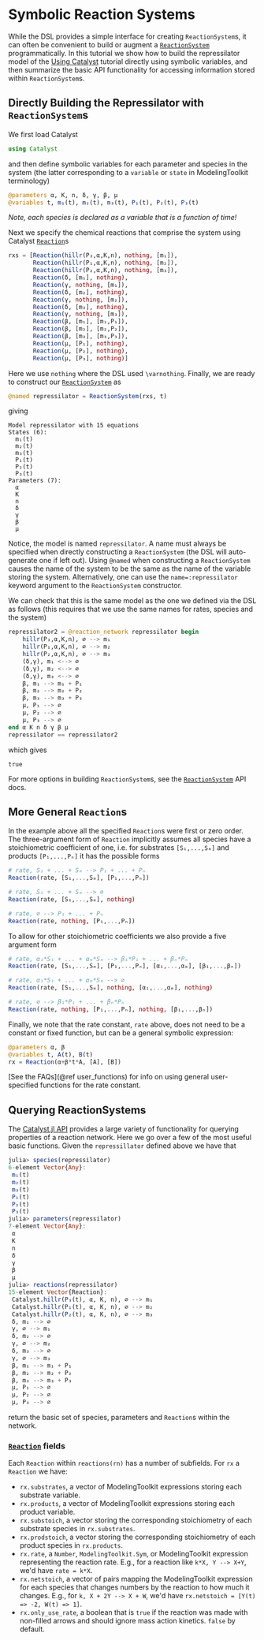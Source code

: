 # Symbolic Reaction Systems
While the DSL provides a simple interface for creating `ReactionSystem`s, it can
often be convenient to build or augment a [`ReactionSystem`](@ref)
programmatically. In this tutorial we show how to build the repressilator model
of the [Using Catalyst](@ref) tutorial directly using symbolic variables, and
then summarize the basic API functionality for accessing information stored
within `ReactionSystem`s.

## Directly Building the Repressilator with `ReactionSystem`s
We first load Catalyst
```julia
using Catalyst
```
and then define symbolic variables for each parameter and species in the system
(the latter corresponding to a `variable` or `state` in ModelingToolkit
terminology)
```julia
@parameters α, K, n, δ, γ, β, μ
@variables t, m₁(t), m₂(t), m₃(t), P₁(t), P₂(t), P₃(t)
```
*Note, each species is declared as a variable that is a function of time!*

Next we specify the chemical reactions that comprise the system using Catalyst
[`Reaction`](@ref)s
```julia
rxs = [Reaction(hillr(P₃,α,K,n), nothing, [m₁]),
       Reaction(hillr(P₁,α,K,n), nothing, [m₂]),
       Reaction(hillr(P₂,α,K,n), nothing, [m₃]),
       Reaction(δ, [m₁], nothing),
       Reaction(γ, nothing, [m₁]),
       Reaction(δ, [m₂], nothing),
       Reaction(γ, nothing, [m₂]),
       Reaction(δ, [m₃], nothing),
       Reaction(γ, nothing, [m₃]),       
       Reaction(β, [m₁], [m₁,P₁]),
       Reaction(β, [m₂], [m₂,P₂]),
       Reaction(β, [m₃], [m₃,P₃]),
       Reaction(μ, [P₁], nothing),
       Reaction(μ, [P₂], nothing),
       Reaction(μ, [P₃], nothing)]
```
Here we use `nothing` where the DSL used ``\varnothing``. Finally, we are ready
to construct our [`ReactionSystem`](@ref) as
```julia
@named repressilator = ReactionSystem(rxs, t)
```
giving
```
Model repressilator with 15 equations
States (6):
  m₁(t)
  m₂(t)
  m₃(t)
  P₁(t)
  P₂(t)
  P₃(t)
Parameters (7):
  α
  K
  n
  δ
  γ
  β
  μ
```
Notice, the model is named `repressilator`. A name must always be specified when
directly constructing a `ReactionSystem` (the DSL will auto-generate one if
left out). Using `@named` when constructing a `ReactionSystem` causes the name
of the system to be the same as the name of the variable storing the system.
Alternatively, one can use the `name=:repressilator` keyword argument to the
`ReactionSystem` constructor.

We can check that this is the same model as the one we defined via the DSL as
follows (this requires that we use the same names for rates, species and the
system)
```julia
repressilator2 = @reaction_network repressilator begin
    hillr(P₃,α,K,n), ∅ --> m₁
    hillr(P₁,α,K,n), ∅ --> m₂
    hillr(P₂,α,K,n), ∅ --> m₃
    (δ,γ), m₁ <--> ∅
    (δ,γ), m₂ <--> ∅
    (δ,γ), m₃ <--> ∅
    β, m₁ --> m₁ + P₁
    β, m₂ --> m₂ + P₂
    β, m₃ --> m₃ + P₃
    μ, P₁ --> ∅
    μ, P₂ --> ∅
    μ, P₃ --> ∅
end α K n δ γ β μ
repressilator == repressilator2
```
which gives 
```
true
```

For more options in building `ReactionSystem`s, see the [`ReactionSystem`](@ref) API docs.

## More General `Reaction`s
In the example above all the specified `Reaction`s were first or zero order. The
three-argument form of `Reaction` implicitly assumes all species have a
stoichiometric coefficient of one, i.e. for substrates `[S₁,...,Sₘ]` and
products `[P₁,...,Pₙ]` it has the possible forms
```julia
# rate, S₁ + ... + Sₘ --> P₁ + ... + Pₙ
Reaction(rate, [S₁,...,Sₘ], [P₁,...,Pₙ])

# rate, S₁ + ... + Sₘ --> ∅
Reaction(rate, [S₁,...,Sₘ], nothing)

# rate, ∅ --> P₁ + ... + Pₙ
Reaction(rate, nothing, [P₁,...,Pₙ])
```
To allow for other stoichiometric coefficients we also provide a five argument
form
```julia
# rate, α₁*S₁ + ... + αₘ*Sₘ --> β₁*P₁ + ... + βₙ*Pₙ
Reaction(rate, [S₁,...,Sₘ], [P₁,...,Pₙ], [α₁,...,αₘ], [β₁,...,βₙ])

# rate, α₁*S₁ + ... + αₘ*Sₘ --> ∅
Reaction(rate, [S₁,...,Sₘ], nothing, [α₁,...,αₘ], nothing)

# rate, ∅ --> β₁*P₁ + ... + βₙ*Pₙ
Reaction(rate, nothing, [P₁,...,Pₙ], nothing, [β₁,...,βₙ])
```
Finally, we note that the rate constant, `rate` above, does not need to be a
constant or fixed function, but can be a general symbolic expression:
```julia
@parameters α, β
@variables t, A(t), B(t)
rx = Reaction(α+β*t*A, [A], [B])
```
[See the FAQs](@ref user_functions) for info on using general user-specified
functions for the rate constant.

## Querying ReactionSystems
The [Catalyst.jl API](@ref) provides a large variety of functionality for
querying properties of a reaction network. Here we go over a few of the most
useful basic functions. Given the `repressillator` defined above we have that 
```julia
julia> species(repressilator)
6-element Vector{Any}:
 m₁(t)
 m₂(t)
 m₃(t)
 P₁(t)
 P₂(t)
 P₃(t)
julia> parameters(repressilator)
7-element Vector{Any}:
 α
 K
 n
 δ
 γ
 β
 μ
julia> reactions(repressilator)
15-element Vector{Reaction}:
 Catalyst.hillr(P₃(t), α, K, n), ∅ --> m₁
 Catalyst.hillr(P₁(t), α, K, n), ∅ --> m₂
 Catalyst.hillr(P₂(t), α, K, n), ∅ --> m₃
 δ, m₁ --> ∅
 γ, ∅ --> m₁
 δ, m₂ --> ∅
 γ, ∅ --> m₂
 δ, m₃ --> ∅
 γ, ∅ --> m₃
 β, m₁ --> m₁ + P₁
 β, m₂ --> m₂ + P₂
 β, m₃ --> m₃ + P₃
 μ, P₁ --> ∅
 μ, P₂ --> ∅
 μ, P₃ --> ∅
 ```
return the basic set of species, parameters and `Reaction`s within the network.


### [`Reaction`](@ref) fields

Each `Reaction` within `reactions(rn)` has a number of subfields. For `rx` a
`Reaction` we have:
* `rx.substrates`, a vector of ModelingToolkit expressions storing each
  substrate variable.
* `rx.products`, a vector of ModelingToolkit expressions storing each product
  variable.
* `rx.substoich`, a vector storing the corresponding stoichiometry of each
  substrate species in `rx.substrates`.
* `rx.prodstoich`, a vector storing the corresponding stoichiometry of each
  product species in `rx.products`.
* `rx.rate`, a `Number`, `ModelingToolkit.Sym`, or ModelingToolkit expression
  representing the reaction rate. E.g., for a reaction like `k*X, Y --> X+Y`,
  we'd have `rate = k*X`.
* `rx.netstoich`, a vector of pairs mapping the ModelingToolkit expression for
  each species that changes numbers by the reaction to how much it changes. E.g.,
  for `k, X + 2Y --> X + W`, we'd have `rx.netstoich = [Y(t) => -2, W(t) => 1]`.
* `rx.only_use_rate`, a boolean that is `true` if the reaction was made with
  non-filled arrows and should ignore mass action kinetics. `false` by default.

